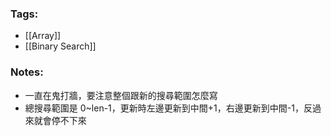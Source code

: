 ### Tags:
- [[Array]]
- [[Binary Search]]
### Notes:
- 一直在鬼打牆，要注意整個跟新的搜尋範圍怎麼寫
- 總搜尋範圍是 0~len-1，更新時左邊更新到中間+1，右邊更新到中間-1，反過來就會停不下來

